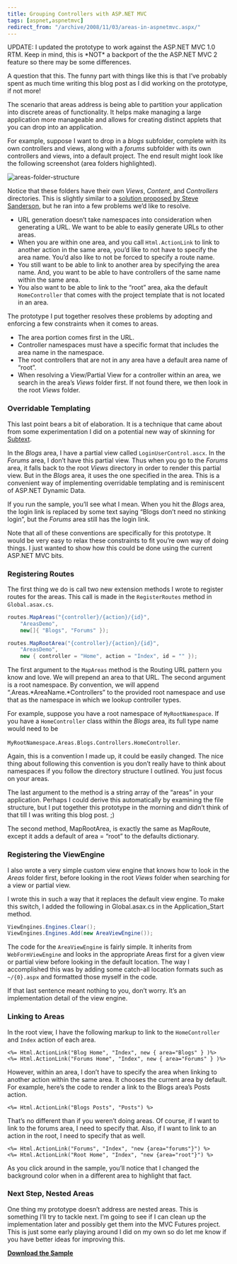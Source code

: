 ```yaml
---
title: Grouping Controllers with ASP.NET MVC
tags: [aspnet,aspnetmvc]
redirect_from: "/archive/2008/11/03/areas-in-aspnetmvc.aspx/"
---
```


UPDATE: I updated the prototype to work against the ASP.NET MVC 1.0 RTM.
Keep in mind, this is \*NOT\* a backport of the the ASP.NET MVC 2
feature so there may be some differences.

A question that this. The funny part with things like this is that I’ve
probably spent as much time writing this blog post as I did working on
the prototype, if not more!

The scenario that areas address is being able to partition your
application into discrete areas of functionality. It helps make managing
a large application more manageable and allows for creating distinct
applets that you can drop into an application.

For example, suppose I want to drop in a *blogs* subfolder, complete
with its own controllers and views, along with a *forums* subfolder with
its own controllers and views, into a default project. The end result
might look like the following screenshot (area folders highlighted).

![areas-folder-structure](https://haacked.com/assets/images/haacked_com/WindowsLiveWriter/36ef165d4ea4_ED92/areas-folder-structure_6.png "areas-folder-structure")

Notice that these folders have their own *Views*, *Content*, and
*Controllers* directories. This is slightly similar to a [solution
proposed by Steve
Sanderson](http://blog.codeville.net/2008/07/30/partitioning-an-aspnet-mvc-application-into-separate-areas/ "Partitioning an ASP.NET MVC Application into separate areas"),
but he ran into a few problems we’d like to resolve.

-   URL generation doesn’t take namespaces into consideration when
    generating a URL. We want to be able to easily generate URLs to
    other areas.
-   When you are within one area, and you call `Html.ActionLink` to link
    to another action in the same area, you’d like to not have to
    specify the area name. You’d also like to not be forced to specify a
    route name.
-   You still want to be able to link to another area by specifying the
    area name. And, you want to be able to have controllers of the same
    name within the same area.
-   You also want to be able to link to the “root” area, aka the default
    `HomeController` that comes with the project template that is not
    located in an area.

The prototype I put together resolves these problems by adopting and
enforcing a few constraints when it comes to areas.

-   The area portion comes first in the URL.
-   Controller namespaces must have a specific format that includes the
    area name in the namespace.
-   The root controllers that are not in any area have a default area
    name of “root”.
-   When resolving a View/Partial View for a controller within an area,
    we search in the area’s *Views* folder first. If not found there, we
    then look in the root *Views* folder.

### Overridable Templating

This last point bears a bit of elaboration. It is a technique that came
about from some experimentation I did on a potential new way of skinning
for [Subtext](http://subtextproject.com/ "Subtext Blog Engine").

In the *Blogs* area, I have a partial view called
`LoginUserControl.ascx`. In the *Forums* area, I don’t have this partial
view. Thus when you go to the *Forums* area, it falls back to the root
*Views* directory in order to render this partial view. But in the
*Blogs* area, it uses the one specified in the area. This is a
convenient way of implementing overridable templating and is reminiscent
of ASP.NET Dynamic Data.

If you run the sample, you’ll see what I mean. When you hit the *Blogs*
area, the login link is replaced by some text saying “Blogs don’t need
no stinking login”, but the *Forums* area still has the login link.

Note that all of these conventions are specifically for this prototype.
It would be very easy to relax these constraints to fit you’re own way
of doing things. I just wanted to show how this could be done using the
current ASP.NET MVC bits.

### Registering Routes

The first thing we do is call two new extension methods I wrote to
register routes for the areas. This call is made in the `RegisterRoutes`
method in `Global.asax.cs`.

```csharp
routes.MapAreas("{controller}/{action}/{id}", 
    "AreasDemo", 
    new[]{ "Blogs", "Forums" });

routes.MapRootArea("{controller}/{action}/{id}", 
    "AreasDemo", 
    new { controller = "Home", action = "Index", id = "" });
```

The first argument to the `MapAreas` method is the Routing URL pattern
you know and love. We will prepend an area to that URL. The second
argument is a root namespace. By convention, we will append
“.Areas.*AreaName.*Controllers” to the provided root namespace and use
that as the namespace in which we lookup controller types.

For example, suppose you have a root namespace of `MyRootNamespace`. If
you have a `HomeController` class within the *Blogs* area, its full type
name would need to be

`MyRootNamespace.Areas.Blogs.Controllers.HomeController`.

Again, this is a convention I made up, it could be easily changed. The
nice thing about following this convention is you don’t really have to
think about namespaces if you follow the directory structure I outlined.
You just focus on your areas.

The last argument to the method is a string array of the “areas” in your
application. Perhaps I could derive this automatically by examining the
file structure, but I put together this prototype in the morning and
didn’t think of that till I was writing this blog post. ;)

The second method, MapRootArea, is exactly the same as MapRoute, except
it adds a default of area = “root” to the defaults dictionary.

### Registering the ViewEngine

I also wrote a very simple custom view engine that knows how to look in
the *Areas* folder first, before looking in the root *Views* folder when
searching for a view or partial view.

I wrote this in such a way that it replaces the default view engine. To
make this switch, I added the following in Global.asax.cs in the
Application\_Start method.

```csharp
ViewEngines.Engines.Clear();
ViewEngines.Engines.Add(new AreaViewEngine());
```

The code for the `AreaViewEngine` is fairly simple. It inherits from
`WebFormViewEngine` and looks in the appropriate Areas first for a given
view or partial view before looking in the default location. The way I
accomplished this was by adding some catch-all location formats such as
`~/{0}.aspx` and formatted those myself in the code.

If that last sentence meant nothing to you, don’t worry. It’s an
implementation detail of the view engine.

### Linking to Areas

In the root view, I have the following markup to link to the
`HomeController` and `Index` action of each area.

```aspx-cs
<%= Html.ActionLink("Blog Home", "Index", new { area="Blogs" } )%>
<%= Html.ActionLink("Forums Home", "Index", new { area="Forums" } )%>
```

However, within an area, I don’t have to specify the area when linking
to another action within the same area. It chooses the current area by
default. For example, here’s the code to render a link to the Blogs
area’s Posts action.

```aspx-cs
<%= Html.ActionLink("Blogs Posts", "Posts") %>
```

That’s no different than if you weren’t doing areas. Of course, if I
want to link to the forums area, I need to specify that. Also, if I want
to link to an action in the root, I need to specify that as well.

```aspx-cs
<%= Html.ActionLink("Forums", "Index", "new {area="forums"}") %>
<%= Html.ActionLink("Root Home", "Index", "new {area="root"}") %>
```

As you click around in the sample, you’ll notice that I changed the
background color when in a different area to highlight that fact.

### Next Step, Nested Areas

One thing my prototype doesn’t address are nested areas. This is
something I’ll try to tackle next. I’m going to see if I can clean up
the implementation later and possibly get them into the MVC Futures
project. This is just some early playing around I did on my own so do
let me know if you have better ideas for improving this.

**[Download the
Sample](http://code.haacked.com/mvc-1.0/areas-for-mvc-1.0.zip "Areas Demo")**

